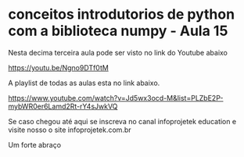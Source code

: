 # conceitos introdutorios de python com a biblioteca numpy - Aula 15
Nesta decima terceira aula pode ser visto no link do Youtube abaixo

https://youtu.be/Ngno9DTf0tM

A playlist de todas as aulas esta no link abaixo.

https://www.youtube.com/watch?v=Jd5wx3ocd-M&list=PLZbE2P-mybWR0er6Lamd2Rt-rY4sJwkVQ

Se caso chegou até aqui se inscreva no canal infoprojetek education e visite nosso o site infoprojetek.com.br

Um forte abraço
